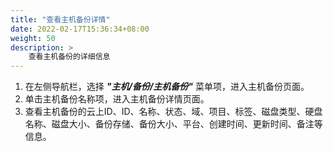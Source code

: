 ```yaml
---
title: "查看主机备份详情"
date: 2022-02-17T15:36:34+08:00
weight: 50
description: >
    查看主机备份的详细信息
---
```


1. 在左侧导航栏，选择 **_"主机/备份/主机备份"_** 菜单项，进入主机备份页面。
2. 单击主机备份名称项，进入主机备份详情页面。
3. 查看主机备份的云上ID、ID、名称、状态、域、项目、标签、磁盘类型、硬盘名称、磁盘大小、备份存储、备份大小、平台、创建时间、更新时间、备注等信息。